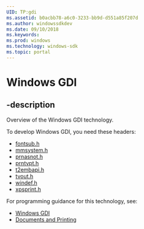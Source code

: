 ```yaml
---
UID: TP:gdi
ms.assetid: b0acbb78-a6c0-3233-bb9d-d551a85f207d
ms.author: windowssdkdev
ms.date: 09/10/2018
ms.keywords: 
ms.prod: windows
ms.technology: windows-sdk
ms.topic: portal
---
```


# Windows GDI

## -description

Overview of the Windows GDI technology.

To develop Windows GDI, you need these headers:

 * [fontsub.h](../fontsub/index.md)
 * [mmsystem.h](../mmsystem/index.md)
 * [prnasnot.h](../prnasnot/index.md)
 * [prntvpt.h](../prntvpt/index.md)
 * [t2embapi.h](../t2embapi/index.md)
 * [tvout.h](../tvout/index.md)
 * [windef.h](../windef/index.md)
 * [xpsprint.h](../xpsprint/index.md)

For programming guidance for this technology, see:
* [Windows GDI](/windows/desktop/gdi)
* [Documents and Printing](https://msdn.microsoft.com/en-us/library/windows/desktop/ff686798(v=vs.85).aspx)

